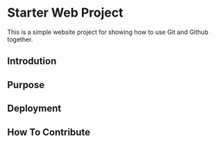 # Starter Web Project

This is a simple website project for showing how to use Git and Github together.

## Introdution

## Purpose

## Deployment

## How To Contribute